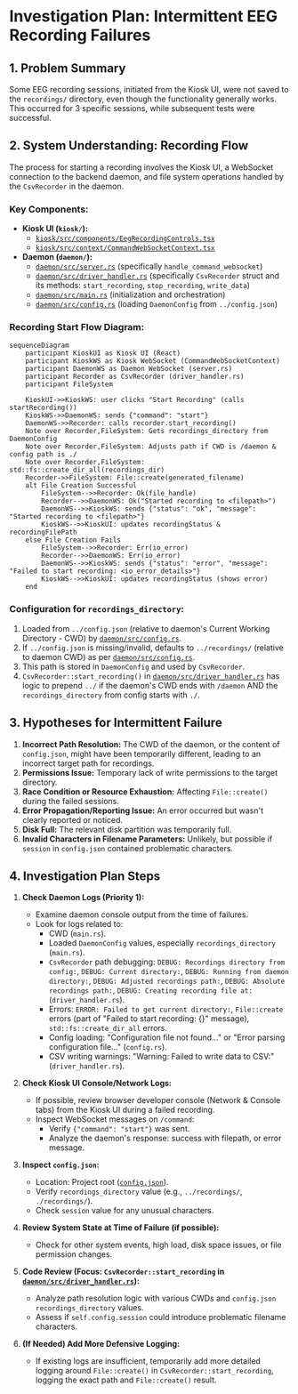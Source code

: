 # Investigation Plan: Intermittent EEG Recording Failures

## 1. Problem Summary

Some EEG recording sessions, initiated from the Kiosk UI, were not saved to the `recordings/` directory, even though the functionality generally works. This occurred for 3 specific sessions, while subsequent tests were successful.

## 2. System Understanding: Recording Flow

The process for starting a recording involves the Kiosk UI, a WebSocket connection to the backend daemon, and file system operations handled by the `CsvRecorder` in the daemon.

### Key Components:

*   **Kiosk UI (`kiosk/`):**
    *   [`kiosk/src/components/EegRecordingControls.tsx`](kiosk/src/components/EegRecordingControls.tsx)
    *   [`kiosk/src/context/CommandWebSocketContext.tsx`](kiosk/src/context/CommandWebSocketContext.tsx)
*   **Daemon (`daemon/`):**
    *   [`daemon/src/server.rs`](daemon/src/server.rs) (specifically `handle_command_websocket`)
    *   [`daemon/src/driver_handler.rs`](daemon/src/driver_handler.rs) (specifically `CsvRecorder` struct and its methods: `start_recording`, `stop_recording`, `write_data`)
    *   [`daemon/src/main.rs`](daemon/src/main.rs) (initialization and orchestration)
    *   [`daemon/src/config.rs`](daemon/src/config.rs) (loading `DaemonConfig` from `../config.json`)

### Recording Start Flow Diagram:

```mermaid
sequenceDiagram
    participant KioskUI as Kiosk UI (React)
    participant KioskWS as Kiosk WebSocket (CommandWebSocketContext)
    participant DaemonWS as Daemon WebSocket (server.rs)
    participant Recorder as CsvRecorder (driver_handler.rs)
    participant FileSystem

    KioskUI->>KioskWS: user clicks "Start Recording" (calls startRecording())
    KioskWS->>DaemonWS: sends {"command": "start"}
    DaemonWS->>Recorder: calls recorder.start_recording()
    Note over Recorder,FileSystem: Gets recordings_directory from DaemonConfig
    Note over Recorder,FileSystem: Adjusts path if CWD is /daemon & config path is ./
    Note over Recorder,FileSystem: std::fs::create_dir_all(recordings_dir)
    Recorder->>FileSystem: File::create(generated_filename)
    alt File Creation Successful
        FileSystem-->>Recorder: Ok(file_handle)
        Recorder-->>DaemonWS: Ok("Started recording to <filepath>")
        DaemonWS-->>KioskWS: sends {"status": "ok", "message": "Started recording to <filepath>"}
        KioskWS-->>KioskUI: updates recordingStatus & recordingFilePath
    else File Creation Fails
        FileSystem-->>Recorder: Err(io_error)
        Recorder-->>DaemonWS: Err(io_error)
        DaemonWS-->>KioskWS: sends {"status": "error", "message": "Failed to start recording: <io_error_details>"}
        KioskWS-->>KioskUI: updates recordingStatus (shows error)
    end
```

### Configuration for `recordings_directory`:
1.  Loaded from `../config.json` (relative to daemon's Current Working Directory - CWD) by [`daemon/src/config.rs`](daemon/src/config.rs:44).
2.  If `../config.json` is missing/invalid, defaults to `../recordings/` (relative to daemon CWD) as per [`daemon/src/config.rs`](daemon/src/config.rs:30).
3.  This path is stored in `DaemonConfig` and used by `CsvRecorder`.
4.  `CsvRecorder::start_recording()` in [`daemon/src/driver_handler.rs`](daemon/src/driver_handler.rs:81-93) has logic to prepend `../` if the daemon's CWD ends with `/daemon` AND the `recordings_directory` from config starts with `./`.

## 3. Hypotheses for Intermittent Failure

1.  **Incorrect Path Resolution:** The CWD of the daemon, or the content of `config.json`, might have been temporarily different, leading to an incorrect target path for recordings.
2.  **Permissions Issue:** Temporary lack of write permissions to the target directory.
3.  **Race Condition or Resource Exhaustion:** Affecting `File::create()` during the failed sessions.
4.  **Error Propagation/Reporting Issue:** An error occurred but wasn't clearly reported or noticed.
5.  **Disk Full:** The relevant disk partition was temporarily full.
6.  **Invalid Characters in Filename Parameters:** Unlikely, but possible if `session` in `config.json` contained problematic characters.

## 4. Investigation Plan Steps

1.  **Check Daemon Logs (Priority 1):**
    *   Examine daemon console output from the time of failures.
    *   Look for logs related to:
        *   CWD (`main.rs`).
        *   Loaded `DaemonConfig` values, especially `recordings_directory` (`main.rs`).
        *   `CsvRecorder` path debugging: `DEBUG: Recordings directory from config:`, `DEBUG: Current directory:`, `DEBUG: Running from daemon directory:`, `DEBUG: Adjusted recordings path:`, `DEBUG: Absolute recordings path:`, `DEBUG: Creating recording file at:` (`driver_handler.rs`).
        *   Errors: `ERROR: Failed to get current directory:`, `File::create` errors (part of "Failed to start recording: {}" message), `std::fs::create_dir_all` errors.
        *   Config loading: "Configuration file not found..." or "Error parsing configuration file..." (`config.rs`).
        *   CSV writing warnings: "Warning: Failed to write data to CSV:" (`driver_handler.rs`).

2.  **Check Kiosk UI Console/Network Logs:**
    *   If possible, review browser developer console (Network & Console tabs) from the Kiosk UI during a failed recording.
    *   Inspect WebSocket messages on `/command`:
        *   Verify `{"command": "start"}` was sent.
        *   Analyze the daemon's response: success with filepath, or error message.

3.  **Inspect `config.json`:**
    *   Location: Project root ([`config.json`](config.json)).
    *   Verify `recordings_directory` value (e.g., `../recordings/`, `./recordings/`).
    *   Check `session` value for any unusual characters.

4.  **Review System State at Time of Failure (if possible):**
    *   Check for other system events, high load, disk space issues, or file permission changes.

5.  **Code Review (Focus: `CsvRecorder::start_recording` in [`daemon/src/driver_handler.rs`](daemon/src/driver_handler.rs:60-156)):**
    *   Analyze path resolution logic with various CWDs and `config.json` `recordings_directory` values.
    *   Assess if `self.config.session` could introduce problematic filename characters.

6.  **(If Needed) Add More Defensive Logging:**
    *   If existing logs are insufficient, temporarily add more detailed logging around `File::create()` in `CsvRecorder::start_recording`, logging the exact path and `File::create()` result.